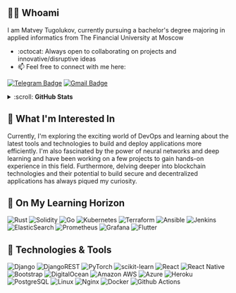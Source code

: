##  👨‍💻 Whoami
I am Matvey Tugolukov, currently pursuing a bachelor's degree majoring in applied informatics from The Financial University at Moscow  
+  :octocat: Always open to collaborating on projects and innovative/disruptive ideas
+ 📫 Feel free to connect with me here:<br>

[![Telegram Badge](https://img.shields.io/badge/-@axelenvy-0088CC?style=flat&logo=Telegram&logoColor=white)](https://t.me/axelenvy "Contact on Telegram")
[![Gmail Badge](https://img.shields.io/badge/-bitcoineazy@gmail.com-c14438?style=flat&logo=Gmail&logoColor=white)](mailto:bitcoineazy@gmail.com "Connect via Email")

<details>
  <summary>:scroll: <b>GitHub Stats</b></summary>
  <h2 align="center">
    <a href="https://git.io/typing-svg">
      <img src="https://github-readme-stats.vercel.app/api?username=bitcoineazy&show_icons=true&theme=algolia&hide_border=true">
      <img src="https://github-readme-streak-stats.herokuapp.com/?user=bitcoineazy&theme=algolia&hide_border=true">
      <img src=https://activity-graph.herokuapp.com/graph?username=bitcoineazy&bg_color=050F2C&color=00AEFF&line=2DDE98&point=#FFFFFF&hide_border=true/>
    </a>
  </h2>
</details>

## 🤔 What I'm Interested In
Currently, I'm exploring the exciting world of DevOps and learning about the latest tools and technologies to build and deploy applications more efficiently. I'm also fascinated by the power of neural networks and deep learning and have been working on a few projects to gain hands-on experience in this field. Furthermore, delving deeper into blockchain technologies and their potential to build secure and decentralized applications has always piqued my curiosity.

## 🚀 On My Learning Horizon
![Rust](https://img.shields.io/badge/Rust-%23000000.svg?style=flat&logo=rust&logoColor=white)
![Solidity](https://img.shields.io/badge/Solidity-%23363636.svg?style=flat&logo=solidity&logoColor=white)
![Go](https://img.shields.io/badge/Go-%2300ADD8.svg?style=flat&logo=go&logoColor=white)
![Kubernetes](https://img.shields.io/badge/Kubernetes-%23326ce5.svg?style=flat&logo=kubernetes&logoColor=white)
![Terraform](https://img.shields.io/badge/Terraform-%235835CC.svg?style=flat&logo=terraform&logoColor=white)
![Ansible](https://img.shields.io/badge/Ansible-%231A1918.svg?style=flat&logo=ansible&logoColor=white)
![Jenkins](https://img.shields.io/badge/Jenkins-%232C5263.svg?style=flat&logo=jenkins&logoColor=white)
![ElasticSearch](https://img.shields.io/badge/-ElasticSearch-005571?style=flat&logo=elasticsearch)
![Prometheus](https://img.shields.io/badge/Prometheus-E6522C?style=flat&logo=Prometheus&logoColor=white)
![Grafana](https://img.shields.io/badge/Grafana-%23F46800.svg?style=flat&logo=grafana&logoColor=white)
![Flutter](https://img.shields.io/badge/Flutter-%2302569B.svg?style=flat&logo=Flutter&logoColor=white)

## 🔧 Technologies & Tools

![Django](https://img.shields.io/badge/Django-092E20?style=flat&logo=django&logoColor=white)
![DjangoREST](https://img.shields.io/badge/Django-REST-ff1709?style=flat&logo=django&logoColor=white&color=ff1709&labelColor=gray)
![PyTorch](https://img.shields.io/badge/PyTorch-%23EE4C2C.svg?style=flat&logo=PyTorch&logoColor=white)
![scikit-learn](https://img.shields.io/badge/scikit--learn-%23F7931E.svg?style=flat&logo=scikit-learn&logoColor=white)
![React](https://img.shields.io/badge/React-20232A?style=flat&logo=react&logoColor=61DAFB)
![React Native](https://img.shields.io/badge/React_Native-20232A?style=flat&logo=react&logoColor=04343f&color=1797b3)
![Bootstrap](https://img.shields.io/badge/-Bootstrap-563D7C?style=flat&logo=bootstrap)
![DigitalOcean](https://img.shields.io/badge/DigitalOcean-%230167ff.svg?style=flat&logo=digitalOcean&logoColor=white)
![Amazon AWS](https://img.shields.io/badge/Amazon%20AWS-232F3E?style=flat&logo=amazon-aws)
![Azure](https://img.shields.io/badge/Azure-%230072C6.svg?style=flat&logo=microsoftazure&logoColor=white)
![Heroku](https://img.shields.io/badge/-Heroku-430098?style=flat&logo=heroku)
![PostgreSQL](https://img.shields.io/badge/-PostgreSQL-blue?style=flat&logo=postgresql&logoColor=black)
![Linux](https://img.shields.io/badge/Linux-FCC624?style=flat&logo=linux&logoColor=black)
![Nginx](https://img.shields.io/badge/Nginx-%23009639.svg?style=flat&logo=nginx&logoColor=white)
![Docker](https://img.shields.io/badge/-Docker-336791?style=flat&logo=docker)
![Github Actions](https://img.shields.io/badge/-Github_Actions-2088FF?style=flat&logo=github-actions&logoColor=white)


